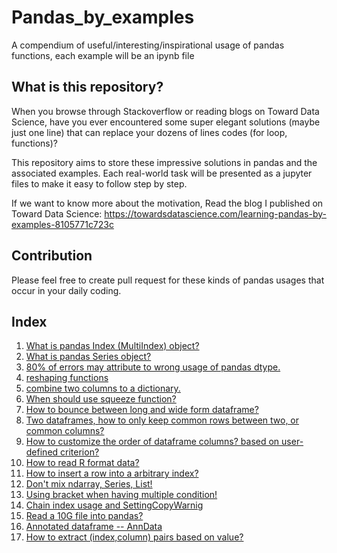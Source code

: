 # Pandas_by_examples

A compendium of useful/interesting/inspirational usage of pandas functions, each example will be an ipynb file


## What is this repository?

When you browse through Stackoverflow or reading blogs on Toward Data Science, have you ever encountered some super elegant solutions (maybe just one line) that can replace your dozens of lines codes (for loop, functions)?

This repository aims to store these impressive solutions in pandas and the associated examples. Each real-world task will be presented as a jupyter files to make it easy to follow step by step.

If we want to know more about the motivation, Read the blog I published on Toward Data Science: https://towardsdatascience.com/learning-pandas-by-examples-8105771c723c

## Contribution

Please feel free to create pull request for these kinds of pandas usages that occur in your daily coding. 

## Index

1. [What is pandas Index (MultiIndex) object?](https://github.com/frankligy/pandas_by_examples/blob/main/examples/1_Learning_Index.ipynb)
2. [What is pandas Series object?](https://github.com/frankligy/pandas_by_examples/blob/main/examples/2_Learning_Series.ipynb)
3. [80% of errors may attribute to wrong usage of pandas dtype.](https://github.com/frankligy/pandas_by_examples/blob/main/examples/3_Learning_dtype.ipynb)
4. [reshaping functions](https://github.com/frankligy/pandas_by_examples/blob/main/examples/4_reshape.ipynb)
5. [combine two columns to a dictionary.](https://github.com/frankligy/pandas_by_examples/blob/main/examples/5_columns2dict.ipynb) 
6. [When should use squeeze function?](https://github.com/frankligy/pandas_by_examples/blob/main/examples/6_squeeze.ipynb)
7. [How to bounce between long and wide form dataframe?](https://github.com/frankligy/pandas_by_examples/blob/main/examples/7_long_wide_conversion.ipynb)
8. [Two dataframes, how to only keep common rows between two, or common columns?](https://github.com/frankligy/pandas_by_examples/blob/main/examples/8_merge2df.ipynb)
9. [How to customize the order of dataframe columns? based on user-defined criterion?](https://github.com/frankligy/pandas_by_examples/blob/main/examples/9_custom_column_order.ipynb) 
10. [How to read R format data?](https://github.com/frankligy/pandas_by_examples/blob/main/examples/10_read_R_data.ipynb)
11. [How to insert a row into a arbitrary index?](https://github.com/frankligy/pandas_by_examples/blob/main/examples/11_insert_rows.ipynb)
12. [Don't mix ndarray, Series, List!](https://github.com/frankligy/pandas_by_examples/blob/main/examples/12_array_series_list.ipynb)
13. [Using bracket when having multiple condition!](https://github.com/frankligy/pandas_by_examples/blob/main/examples/13_multiple_condition.ipynb)
14. [Chain index usage and SettingCopyWarnig](https://github.com/frankligy/pandas_by_examples/blob/main/examples/14_chain_index.ipynb)
15. [Read a 10G file into pandas?](https://github.com/frankligy/pandas_by_examples/blob/main/examples/15_larger_file.ipynb)
16. [Annotated dataframe -- AnnData](https://github.com/frankligy/pandas_by_examples/blob/main/examples/16_anndata.ipynb)
17. [How to extract (index,column) pairs based on value?](https://github.com/frankligy/pandas_by_examples/blob/main/examples/17_index_column_pair.ipynb)